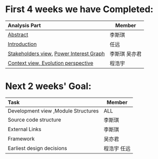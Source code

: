 # First 4 weeks we have Completed:
| Analysis Part | Member |
|:---|--------|
| [Abstract](https://github.com/ruanti2018-1/zy1-monogame/blob/master/Abstract0923.md) | 李斯琪 |
| [Introduction](https://github.com/ruanti2018-1/zy1-monogame/blob/master/Introduction0926.md) | 任远 |
| [Stakeholders view](https://github.com/ruanti2018-1/zy1-monogame/blob/master/Stakeholders0929.md),  [Power Interest Graph](https://github.com/ruanti2018-1/zy1-monogame/blob/master/stakeholder.png) | 李斯琪 吴亦君 |
| [Context view, Evolution perspective](https://github.com/ruanti2018-1/zy1-monogame/blob/master/ArchitectureAnalysis0924.md) | 程浩宇 |

# Next 2 weeks' Goal:
| Task | Member |
|:---|--------|
| Development view ,Module Structures | ALL |
| Source code structure | 李斯琪 |
| External Links | 李斯琪 |
| Framework | 吴亦君 |
| Earliest design decisions |程浩宇 任远 |
